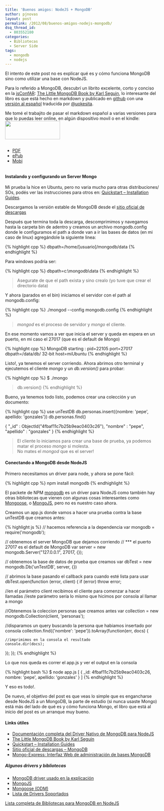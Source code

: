 ```yaml
---
title: 'Buenos amigos: NodeJS + MongoDB'
author: pjnovas
layout: post
permalink: /2012/08/buenos-amigos-nodejs-mongodb/
dsq_thread_id:
  - 803552180
categories:
  - Bibliotecas
  - Server Side
tags:
  - mongodb
  - nodejs
---
```

El intento de este post no es explicar qué es y cómo funciona MongoDB sino como utilizar una base con NodeJS.

Para lo referido a MongoDB, descubrí un librito excelente, corto y conciso en la [jsConfAR][1]: [The Little MongoDB Book by Karl Seguin][2], lo interesante del libro es que está hecho en markdown y publicado en [github][3] con una [versión al español][4] traducida por [@uokesita][5].

Me tomé el trabajito de pasar el markdown español a varias versiones para que lo puedas leer online, en algún dispositivo movil o en el kindle:  
<img src="//fernetjs.com/wp-content/uploads/2012/08/title.png" alt="" title="title" width="180" height="60" class="alignleft size-full wp-image-2584" />

<ul style="display: inline-block;">
  <li>
    <a href="http://fernetjs.com/wp-content/uploads/2012/08/mongodb.pdf" title="El pequeño libro MongoDB - Version PDF">PDF</a>
  </li>
  <li>
    <a href="http://fernetjs.com/wp-content/uploads/2012/08/mongodb.epub" title="El pequeño libro MongoDB - version epub">ePub</a>
  </li>
  <li>
    <a href="http://fernetjs.com/wp-content/uploads/2012/08/mongodb.mobi" title="El pequeño libro MongoDB - version mobi">Mobi</a>
  </li>
</ul>



#### Instalando y configurando un Server Mongo

Mi prueba la hice en Ubuntu, pero no varia mucho para otras distribuciones/ SOs, podés ver las instrucciones para otros en: [Quickstart &#8211; Installation Guides][6].

Descargamos la versión estable de MongoDB desde el [sitio oficial de descargas][7]

Después que termina toda la descarga, descomprimimos y navegamos hasta la carpeta bin de adentro y creamos un archivo mongodb.config donde le configuramos el path a donde van a ir las bases de datos (en mi caso de linux) agregándole la siguiente linea:

{% highlight cpp %}
dbpath=/home/[usuario]/mongodb/data
 {% endhighlight %}

Para windows podría ser:

{% highlight cpp %}
dbpath=c:\mongodb\data
 {% endhighlight %}

> Asegurate de que el path exista y sino crealo (yo tuve que crear el directorio data) 

Y ahora (parados en el bin) iniciamos el servidor con el path al mongodb.config:

{% highlight cpp %}
./mongod --config mongodb.config
 {% endhighlight %}

> *mongod* es el proceso de servidor y *mongo* el cliente. 

En ese momento vamos a ver que inicia el server y queda en espera en un puerto, en mi caso el 27017 (que es el default de Mongo)

{% highlight cpp %}
MongoDB starting : pid=22105 port=27017 dbpath=/data/db/ 32-bit host=miUbuntu
 {% endhighlight %}

Listo!, ya tenemos el server corriendo. Ahora abrimos otro terminal y ejecutemos el cliente *mongo* y un *db.version()* para probar:

{% highlight cpp %}
$ ./mongo
> db.version()
 {% endhighlight %}

Bueno, ya tenemos todo listo, podemos crear una colección y un documento:

{% highlight cpp %}
use unTestDB
db.personas.insert({nombre: 'pepe', apellido: 'gonzales'})
db.personas.find()

{ "_id" : ObjectId("4fbaf11c7b25b9eac0403c26"), "nombre" : "pepe", "apellido" : "gonzales" }
 {% endhighlight %}

> El cliente lo iniciamos para crear una base de prueba, ya podemos matar el proceso *mongo* si molesta.  
> No mates el *mongod* que es el server! 



#### Conectando a MongoDB desde NodeJS

Primero necesitamos un driver para node, y ahora se pone fácil:

{% highlight cpp %}
npm install mongodb
 {% endhighlight %}

El packete de NPM [mongodb][8] es un driver para NodeJS como también hay otras bibliotecas que vienen con algunas cosas interesantes como [Mongoose][9], o [MongoJS][10], pero no es nuestro caso ahora.

Creamos un app.js donde vamos a hacer una prueba contra la base unTestDB que creamos antes:

{% highlight js %}
// hacemos referencia a la dependencia 
var mongodb = require('mongodb');

// obtenemos el server MongoDB que dejamos corriendo
// *** el puerto 27017 es el default de MongoDB
var server = new mongodb.Server("127.0.0.1", 27017, {});

// obtenemos la base de datos de prueba que creamos
var dbTest = new mongodb.Db('unTestDB', server, {})

// abrimos la base pasando el callback para cuando esté lista para usar
dbTest.open(function (error, client) {
  if (error) throw error;

  //en el parámetro client recibimos el cliente para comenzar a hacer llamadas
  //este parámetro sería lo mismo que hicimos por consola al llamar a mongo
  
  //Obtenemos la coleccion personas que creamos antes
  var collection = new mongodb.Collection(client, 'personas');
  
  //disparamos un query buscando la persona que habiamos insertado por consola
  collection.find({'nombre': 'pepe'}).toArray(function(err, docs) {

    //imprimimos en la consola el resultado
    console.dir(docs);
  });
});
 {% endhighlight %}

Lo que nos queda es correr el app.js y ver el output en la consola

{% highlight bash %}
$ node app.js
[ { _id: 4fbaf11c7b25b9eac0403c26,
    nombre: 'pepe',
    apellido: 'gonzales' } ]
 {% endhighlight %}

Y eso es todo!. 

De nuevo, el objetivo del post es que veas lo simple que es engancharse desde NodeJS a un MongoDB, la parte de estudio (si nunca usaste Mongo) está más del lado de qué es y cómo funciona Mongo, el libro que está al inicio del post es un arranque muy bueno.

#### Links útiles

  * [Documentación completa del Driver Nativo de MongoDB para NodeJS][11]
  * [The Little MongoDB Book by Karl Seguin][2]
  * [Quickstart &#8211; Installation Guides][6]
  * [Sitio oficial de descargas &#8211; MongoDB][7]
  * [Mongo-Express: Interfaz Web de administración de bases MongoDB][12]

##### Algunos drivers y bibliotecas

  * [MongoDB driver usado en la explicación][8]
  * [MongoJS][10]
  * [Mongoose (ODM)][9]
  * [Lista de Drivers Soportados][13]

[Lista completa de Bibliotecas para MongoDB en NodeJS][14]

 [1]: http://jsconf.com.ar/
 [2]: http://openmymind.net/mongodb.pdf
 [3]: https://github.com/karlseguin/the-little-mongodb-book
 [4]: https://github.com/uokesita/the-little-mongodb-book/blob/master/es/mongodb.markdown
 [5]: http://www.codersvenezuela.com/post/el-pequeno-libro-de-mongodb/54
 [6]: http://www.mongodb.org/display/DOCS/Quickstart
 [7]: http://www.mongodb.org/downloads
 [8]: https://github.com/mongodb/node-mongodb-native/
 [9]: http://mongoosejs.com/
 [10]: https://github.com/gett/mongojs
 [11]: http://mongodb.github.com/node-mongodb-native/contents.html
 [12]: https://github.com/andzdroid/mongo-express
 [13]: http://www.mongodb.org/display/DOCS/Drivers
 [14]: https://github.com/joyent/node/wiki/modules#wiki-db-nosql-mongo